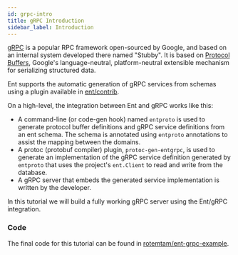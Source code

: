 ```yaml
---
id: grpc-intro
title: gRPC Introduction
sidebar_label: Introduction
---
```

[gRPC](https://grpc.io) is a popular RPC framework open-sourced by Google, and based on an internal system developed
there named "Stubby". It is based on [Protocol Buffers](https://developers.google.com/protocol-buffers), Google's
language-neutral, platform-neutral extensible mechanism for serializing structured data.

Ent supports the automatic generation of gRPC services from schemas using a plugin available in [ent/contrib](https://github.com/ent/contrib).

On a high-level, the integration between Ent and gRPC works like this:
* A command-line (or code-gen hook) named `entproto` is used to generate protocol buffer definitions and gRPC service
  definitions from an ent schema. The schema is annotated using `entproto` annotations to assist the mapping between
  the domains.
* A protoc (protobuf compiler) plugin, `protoc-gen-entgrpc`, is used to generate an implementation of the gRPC service
  definition generated by `entproto` that uses the project's `ent.Client` to read and write from the database.
* A gRPC server that embeds the generated service implementation is written by the developer.

In this tutorial we will build a fully working gRPC server using the Ent/gRPC integration. 

### Code

The final code for this tutorial can be found in [rotemtam/ent-grpc-example](https://github.com/rotemtam/ent-grpc-example).

